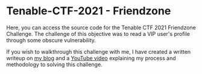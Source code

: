 # Tenable-CTF-2021 - Friendzone

Here, you can access the source code for the Tenable CTF 2021 Friendzone Challenge.
The challenge of this objective was to read a VIP user's profile through some obscure vulnerability.

If you wish to walkthrough this challenge with me, I have created a written writeup on [my blog](https://blog.r0kithax.com/ctf/appsec/2021/02/08/tenable-ctf-friendzone.html) and a [YouTube video](https://youtu.be/DZDRyf_f8XM) explaining my process and methodology to solving this challenge.
